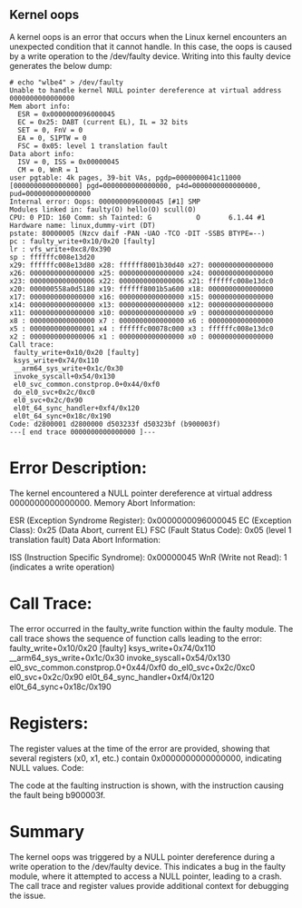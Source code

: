 ## Kernel oops
A kernel oops is an error that occurs when the Linux kernel encounters an unexpected condition that it cannot handle. In this case, the oops is caused by a write operation to the /dev/faulty device. 
Writing into this faulty device generates the below dump:
```
# echo "wlbe4" > /dev/faulty 
Unable to handle kernel NULL pointer dereference at virtual address 0000000000000000
Mem abort info:
  ESR = 0x0000000096000045
  EC = 0x25: DABT (current EL), IL = 32 bits
  SET = 0, FnV = 0
  EA = 0, S1PTW = 0
  FSC = 0x05: level 1 translation fault
Data abort info:
  ISV = 0, ISS = 0x00000045
  CM = 0, WnR = 1
user pgtable: 4k pages, 39-bit VAs, pgdp=0000000041c11000
[0000000000000000] pgd=0000000000000000, p4d=0000000000000000, pud=0000000000000000
Internal error: Oops: 0000000096000045 [#1] SMP
Modules linked in: faulty(O) hello(O) scull(O)
CPU: 0 PID: 160 Comm: sh Tainted: G           O       6.1.44 #1
Hardware name: linux,dummy-virt (DT)
pstate: 80000005 (Nzcv daif -PAN -UAO -TCO -DIT -SSBS BTYPE=--)
pc : faulty_write+0x10/0x20 [faulty]
lr : vfs_write+0xc8/0x390
sp : ffffffc008e13d20
x29: ffffffc008e13d80 x28: ffffff8001b30d40 x27: 0000000000000000
x26: 0000000000000000 x25: 0000000000000000 x24: 0000000000000000
x23: 0000000000000006 x22: 0000000000000006 x21: ffffffc008e13dc0
x20: 000000558a0d5180 x19: ffffff8001b5a600 x18: 0000000000000000
x17: 0000000000000000 x16: 0000000000000000 x15: 0000000000000000
x14: 0000000000000000 x13: 0000000000000000 x12: 0000000000000000
x11: 0000000000000000 x10: 0000000000000000 x9 : 0000000000000000
x8 : 0000000000000000 x7 : 0000000000000000 x6 : 0000000000000000
x5 : 0000000000000001 x4 : ffffffc00078c000 x3 : ffffffc008e13dc0
x2 : 0000000000000006 x1 : 0000000000000000 x0 : 0000000000000000
Call trace:
 faulty_write+0x10/0x20 [faulty]
 ksys_write+0x74/0x110
 __arm64_sys_write+0x1c/0x30
 invoke_syscall+0x54/0x130
 el0_svc_common.constprop.0+0x44/0xf0
 do_el0_svc+0x2c/0xc0
 el0_svc+0x2c/0x90
 el0t_64_sync_handler+0xf4/0x120
 el0t_64_sync+0x18c/0x190
Code: d2800001 d2800000 d503233f d50323bf (b900003f) 
---[ end trace 0000000000000000 ]---
```

# Error Description:
The kernel encountered a NULL pointer dereference at virtual address 0000000000000000.
Memory Abort Information:

ESR (Exception Syndrome Register): 0x0000000096000045
EC (Exception Class): 0x25 (Data Abort, current EL)
FSC (Fault Status Code): 0x05 (level 1 translation fault)
Data Abort Information:

ISS (Instruction Specific Syndrome): 0x00000045
WnR (Write not Read): 1 (indicates a write operation)

# Call Trace:
The error occurred in the faulty_write function within the faulty module.
The call trace shows the sequence of function calls leading to the error:
faulty_write+0x10/0x20 [faulty]
ksys_write+0x74/0x110
__arm64_sys_write+0x1c/0x30
invoke_syscall+0x54/0x130
el0_svc_common.constprop.0+0x44/0xf0
do_el0_svc+0x2c/0xc0
el0_svc+0x2c/0x90
el0t_64_sync_handler+0xf4/0x120
el0t_64_sync+0x18c/0x190

# Registers:
The register values at the time of the error are provided, showing that several registers (x0, x1, etc.) contain 0x0000000000000000, indicating NULL values.
Code:

The code at the faulting instruction is shown, with the instruction causing the fault being b900003f.

# Summary
The kernel oops was triggered by a NULL pointer dereference during a write operation to the /dev/faulty device. This indicates a bug in the faulty module, where it attempted to access a NULL pointer, leading to a crash. The call trace and register values provide additional context for debugging the issue.